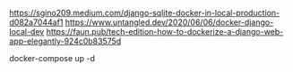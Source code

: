 https://sgino209.medium.com/django-sqlite-docker-in-local-production-d082a7044af1
https://www.untangled.dev/2020/06/06/docker-django-local-dev
https://faun.pub/tech-edition-how-to-dockerize-a-django-web-app-elegantly-924c0b83575d

docker-compose up -d

